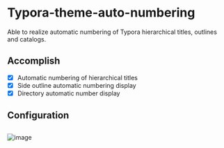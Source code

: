# Typora-theme-auto-numbering
Able to realize automatic numbering of Typora hierarchical titles, outlines and catalogs.
## Accomplish
- [x] Automatic numbering of hierarchical titles
- [x] Side outline automatic numbering display
- [x] Directory automatic number display

## Configuration

##
![image](https://github.com/WuZihao12/Typora-theme-auto-numbering/assets/76829676/dd654b1e-6932-4c4d-a849-f6bef7f74c46)

